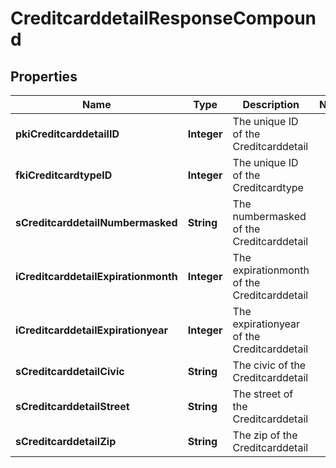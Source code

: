 

# CreditcarddetailResponseCompound

## Properties

Name | Type | Description | Notes
------------ | ------------- | ------------- | -------------
**pkiCreditcarddetailID** | **Integer** | The unique ID of the Creditcarddetail | 
**fkiCreditcardtypeID** | **Integer** | The unique ID of the Creditcardtype | 
**sCreditcarddetailNumbermasked** | **String** | The numbermasked of the Creditcarddetail | 
**iCreditcarddetailExpirationmonth** | **Integer** | The expirationmonth of the Creditcarddetail | 
**iCreditcarddetailExpirationyear** | **Integer** | The expirationyear of the Creditcarddetail | 
**sCreditcarddetailCivic** | **String** | The civic of the Creditcarddetail | 
**sCreditcarddetailStreet** | **String** | The street of the Creditcarddetail | 
**sCreditcarddetailZip** | **String** | The zip of the Creditcarddetail | 





